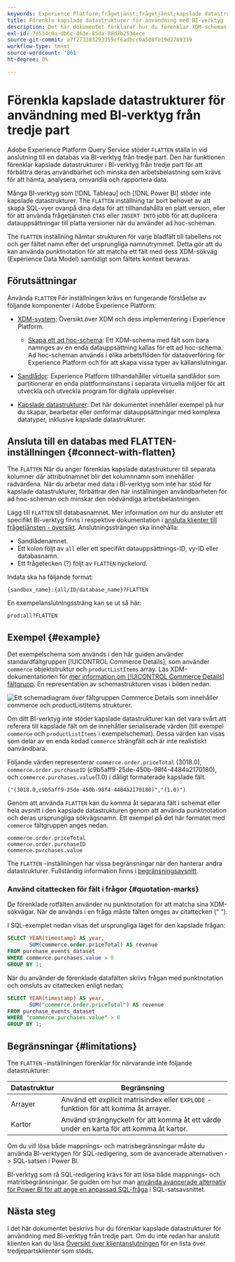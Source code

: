 ```yaml
---
keywords: Experience Platform;frågetjänst;frågetjänst;kapslade datastrukturer;kapslade data;förenkla;förenkla kapslade data;
title: Förenkla kapslade datastrukturer för användning med BI-verktyg
description: Det här dokumentet förklarar hur du förenklar XDM-scheman för alla tabeller och vyer under en session när du använder BI-verktyg från tredje part med Query Service.
exl-id: 7e534c0a-db6c-463e-85da-88d7b2534ece
source-git-commit: a7f273383293359cf6adbcc0a508fb19d2789339
workflow-type: tm+mt
source-wordcount: '861'
ht-degree: 0%

---
```


# Förenkla kapslade datastrukturer för användning med BI-verktyg från tredje part

Adobe Experience Platform Query Service stöder `FLATTEN` ställa in vid anslutning till en databas via BI-verktyg från tredje part. Den här funktionen förenklar kapslade datastrukturer i BI-verktyg från tredje part för att förbättra deras användbarhet och minska den arbetsbelastning som krävs för att hämta, analysera, omvandla och rapportera data.

Många BI-verktyg som [!DNL Tableau] och [!DNL Power BI] stöder inte kapslade datastrukturer. The `FLATTEN` inställning tar bort behovet av att skapa SQL-vyer ovanpå dina data för att tillhandahålla en platt version, eller för att använda frågetjänsten `CTAS` eller `INSERT INTO` jobb för att duplicera datauppsättningar till platta versioner när du använder ad hoc-scheman.

The `FLATTEN` inställning hämtar strukturen för varje bladfält till tabellens rot och ger fältet namn efter det ursprungliga namnutrymmet. Detta gör att du kan använda punktnotation för att matcha ett fält med dess XDM-sökväg (Experience Data Model) samtidigt som fältets kontext bevaras.

## Förutsättningar

Använda `FLATTEN` För inställningen krävs en fungerande förståelse av följande komponenter i Adobe Experience Platform:

* [XDM-system](../../xdm/home.md): Översikt över XDM och dess implementering i Experience Platform.

   * [Skapa ett ad hoc-schema](../../xdm/tutorials/ad-hoc.md): Ett XDM-schema med fält som bara namnges av en enda datauppsättning kallas för ett ad hoc-schema. Ad hoc-scheman används i olika arbetsflöden för dataöverföring för Experience Platform och för att skapa vissa typer av källanslutningar.

* [Sandlådor](../../sandboxes/home.md): Experience Platform tillhandahåller virtuella sandlådor som partitionerar en enda plattformsinstans i separata virtuella miljöer för att utveckla och utveckla program för digitala upplevelser.

* [Kapslade datastrukturer](./nested-data-structures.md): Det här dokumentet innehåller exempel på hur du skapar, bearbetar eller omformar datauppsättningar med komplexa datatyper, inklusive kapslade datastrukturer.

## Ansluta till en databas med FLATTEN-inställningen {#connect-with-flatten}

The `FLATTEN` När du anger förenklas kapslade datastrukturer till separata kolumner där attributnamnet blir det kolumnnamn som innehåller radvärdena. När du arbetar med data i BI-verktyg som inte har stöd för kapslade datastrukturer, förbättrar den här inställningen användbarheten för ad hoc-scheman och minskar den nödvändiga arbetsbelastningen.

Lägg till `FLATTEN` till databasnamnet. Mer information om hur du ansluter ett specifikt BI-verktyg finns i respektive dokumentation i [ansluta klienter till frågetjänsten - översikt](../clients/overview.md). Anslutningssträngen ska innehålla:

* Sandlådenamnet.
* Ett kolon följt av `all` eller ett specifikt datauppsättnings-ID, vy-ID eller databasnamn.
* Ett frågetecken (?) följt av `FLATTEN` nyckelord.

Indata ska ha följande format:

```terminal
{sandbox_name}:{all/ID/database_name}?FLATTEN
```

En exempelanslutningssträng kan se ut så här:

```terminal
prod:all?FLATTEN
```

## Exempel {#example}

Det exempelschema som används i den här guiden använder standardfältgruppen [!UICONTROL Commerce Details], som använder `commerce` objektstruktur och `productListItems` array. Läs XDM-dokumentationen för [mer information om [!UICONTROL Commerce Details] fältgrupp](../../xdm/field-groups/event/commerce-details.md). En representation av schemastrukturen visas i bilden nedan.

![Ett schemadiagram över fältgruppen Commerce Details som innehåller `commerce` och `productListItems` strukturer.](../images/best-practices/flatten-nested-data/commerce-details.png)

Om ditt BI-verktyg inte stöder kapslade datastrukturer kan det vara svårt att referera till kapslade fält om de innehåller serialiserade värden (till exempel `commerce` och `productListItems` i exempelschemat). Dessa värden kan visas som delar av en enda kodad `commerce` strängfält och är inte realistiskt oanvändbara.

Följande värden representerar `commerce.order.priceTotal` (3018.0), `commerce.order.purchaseID` (c9b5aff9-25de-450b-98f4-4484a2170180), och `commerce.purchases.value`(1.0) i dåligt formaterade kapslade fält.

```terminal
("(3018.0,c9b5aff9-25de-450b-98f4-4484a2170180)","(1.0)")
```

Genom att använda `FLATTEN` kan du komma åt separata fält i schemat eller hela avsnitt i den kapslade datastrukturen genom att använda punktnotation och deras ursprungliga sökvägsnamn. Ett exempel på det här formatet med `commerce` fältgruppen anges nedan.

```terminal
commerce.order.priceTotal
commerce.order.purchaseID
commerce.purchases.value
```

The `FLATTEN` -inställningen har vissa begränsningar när den hanterar andra datastrukturer. Fullständig information finns i [begränsningsavsnitt](#limitations).

### Använd citattecken för fält i frågor {#quotation-marks}

De förenklade rotfälten använder nu punktnotation för att matcha sina XDM-sökvägar. När de används i en fråga måste fälten omges av citattecken (&quot; &quot;).

I SQL-exemplet nedan visas det ursprungliga läget för den kapslade frågan:

```sql
SELECT YEAR(timestamp) AS year,
       SUM(commerce.order.priceTotal) AS revenue
FROM purchase_events_dataset
WHERE commerce.purchases.value > 0
GROUP BY 1;
```

När du använder de förenklade datafälten skrivs frågan med punktnotation och omsluts av citattecken enligt nedan:

```sql
SELECT YEAR(timestamp) AS year,
       SUM("commerce.order.priceTotal") AS revenue
FROM purchase_events_dataset
WHERE "commerce.purchases.value" > 0
GROUP BY 1;
```

## Begränsningar {#limitations}

The `FLATTEN` -inställningen förenklar för närvarande inte följande datastrukturer:

| Datastruktur | Begränsning |
|---|---|
| Arrayer | Använd ett explicit matrisindex eller `EXPLODE` -funktion för att komma åt arrayer. |
| Kartor | Använd strängnyckeln för att komma åt ett värde under en karta för att komma åt kartor. |

Om du vill lösa både mappnings- och matrisbegränsningar måste du använda BI-verktygen för SQL-redigering, som de avancerade alternativen -> SQL-satsen i Power BI.

BI-verktyg som rå SQL-redigering krävs för att lösa både mappnings- och matrisbegränsningar. Se guiden om hur man [använda avancerade alternativ för Power BI för att ange en anpassad SQL-fråga](https://experienceleague.adobe.com/docs/experience-platform/query/clients/power-bi.html#import-tables-using-custom-sql) i SQL-satsavsnittet.

## Nästa steg

I det här dokumentet beskrivs hur du förenklar kapslade datastrukturer för användning med BI-verktyg från tredje part. Om du inte redan har anslutit klienten kan du läsa [Översikt över klientanslutningen](../clients/overview.md) för en lista över tredjepartsklienter som stöds.
